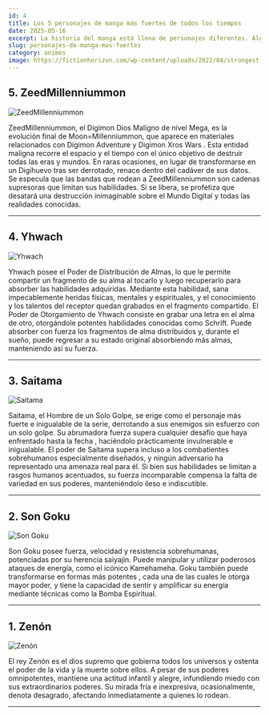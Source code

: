 ```yaml
---
id: 4
title: Los 5 personajes de manga más fuertes de todos los tiempos
date: 2025-05-16
excerpt: La historia del manga está llena de personajes diferentes. Algunos son adorables, otros malvados, otros poderosos, etc. En este artículo, encontrarás una lista de los personajes de manga más fuertes que conocemos, según diversas fuentes, clasificándolos del 30.º al 1.º puesto según sus poderes y habilidades. Esta lista no será completamente objetiva, ya que cada franquicia tiene sus propias reglas y marcos, pero hemos hecho todo lo posible para ofrecerte una escala bastante válida. Mientras tanto, consulta nuestra lista de los personajes de anime más fuertes; por cierto, es mucho más larga.
slug: personajes-de-manga-mas-fuertes
category: animes
image: https://fictionhorizon.com/wp-content/uploads/2022/04/strongest-manga-characters.jpg
---
```


## 5. ZeedMillenniummon

![ZeedMillenniummon](https://fictionhorizon.com/wp-content/uploads/2020/10/ZeedM-1024x576.jpg)

ZeedMillenniummon, el Digimon Dios Maligno de nivel Mega, es la evolución final de Moon=Millenniummon, que aparece en materiales relacionados con Digimon Adventure y Digimon Xros Wars . Esta entidad maligna recorre el espacio y el tiempo con el único objetivo de destruir todas las eras y mundos. En raras ocasiones, en lugar de transformarse en un Digihuevo tras ser derrotado, renace dentro del cadáver de sus datos. Se especula que las bandas que rodean a ZeedMillenniummon son cadenas supresoras que limitan sus habilidades. Si se libera, se profetiza que desatará una destrucción inimaginable sobre el Mundo Digital y todas las realidades conocidas.

---

## 4. Yhwach

![Yhwach](https://fictionhorizon.com/wp-content/uploads/2022/04/Yhwach1.webp)

Yhwach posee el Poder de Distribución de Almas, lo que le permite compartir un fragmento de su alma al tocarlo y luego recuperarlo para absorber las habilidades adquiridas. Mediante esta habilidad, sana impecablemente heridas físicas, mentales y espirituales, y el conocimiento y los talentos del receptor quedan grabados en el fragmento compartido. El Poder de Otorgamiento de Yhwach consiste en grabar una letra en el alma de otro, otorgándole potentes habilidades conocidas como Schrift. Puede absorber con fuerza los fragmentos de alma distribuidos y, durante el sueño, puede regresar a su estado original absorbiendo más almas, manteniendo así su fuerza.

---

## 3. Saitama

![Saitama](https://fictionhorizon.com/wp-content/uploads/2022/04/SaitamaOPM-1024x736.webp)

Saitama, el Hombre de un Solo Golpe, se erige como el personaje más fuerte e inigualable de la serie, derrotando a sus enemigos sin esfuerzo con un solo golpe. Su abrumadora fuerza supera cualquier desafío que haya enfrentado hasta la fecha , haciéndolo prácticamente invulnerable e inigualable. El poder de Saitama supera incluso a los combatientes sobrehumanos especialmente diseñados, y ningún adversario ha representado una amenaza real para él. Si bien sus habilidades se limitan a rasgos humanos acentuados, su fuerza incomparable compensa la falta de variedad en sus poderes, manteniéndolo ileso e indiscutible.

---

## 2. Son Goku

![Son Goku](https://fictionhorizon.com/wp-content/uploads/2022/04/DragonBall-1024x563.jpg)

Son Goku posee fuerza, velocidad y resistencia sobrehumanas, potenciadas por su herencia saiyajin. Puede manipular y utilizar poderosos ataques de energía, como el icónico Kamehameha. Goku también puede transformarse en formas más potentes , cada una de las cuales le otorga mayor poder, y tiene la capacidad de sentir y amplificar su energía mediante técnicas como la Bomba Espiritual.

---

## 1. Zenón

![Zenón](https://fictionhorizon.com/wp-content/uploads/2022/04/ZenoDB-1.jpg)

El rey Zenón es el dios supremo que gobierna todos los universos y ostenta el poder de la vida y la muerte sobre ellos. A pesar de sus poderes omnipotentes, mantiene una actitud infantil y alegre, infundiendo miedo con sus extraordinarios poderes. Su mirada fría e inexpresiva, ocasionalmente, denota desagrado, afectando inmediatamente a quienes lo rodean.

---

